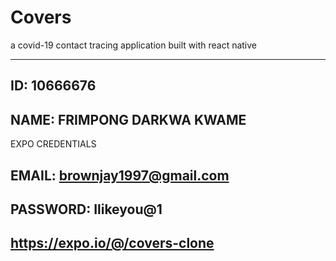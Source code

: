 # Covers
a covid-19 contact tracing application built with react native 

---
## ID: 10666676
NAME: FRIMPONG DARKWA KWAME
---
EXPO CREDENTIALS
## EMAIL: brownjay1997@gmail.com
## PASSWORD: Ilikeyou@1
## https://expo.io/@/covers-clone
